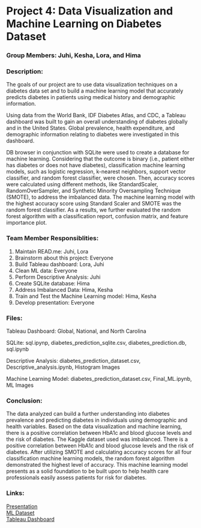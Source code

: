# Project 4: Data Visualization and Machine Learning on Diabetes Dataset

### Group Members: Juhi, Kesha, Lora, and Hima

### Description:
The goals of our project are to use data visualization techniques on a diabetes data set and to build a machine learning model that accurately predicts diabetes in patients using medical history and demographic information.

Using data from the World Bank, IDF Diabetes Atlas, and CDC, a Tableau dashboard was built to gain an overall understanding of diabetes globally and in the United States. Global prevalence, health expenditure, and demographic information relating to diabetes were investigated in this dashboard. 

DB browser in conjunction with SQLite were used to create a database for machine learning. Considering that the outcome is binary (i.e., patient either has diabetes or does not have diabetes), classification machine learning models, such as logistic regression, k-nearest neighbors, support vector classifier, and random forest classifier, were chosen. Then, accuracy scores were calculated using different methods, like StandardScaler, RandomOverSampler, and Synthetic Minority Oversampling Technique (SMOTE), to address the imbalanced data. The machine learning model with the highest accuracy score using Standard Scaler and SMOTE was the random forest classifier. As a results, we further evaluated the random forest algorithm with a classification report, confusion matrix, and feature importance plot.

### Team Member Responsiblities: 
1. Maintain READ.me: Juhi, Lora
2. Brainstorm about this project: Everyone
3. Build Tableau dashboard: Lora, Juhi
4. Clean ML data: Everyone
5. Perform Descriptive Analysis: Juhi
6. Create SQLite database: Hima
7. Address Imbalanced Data: Hima, Kesha
8. Train and Test the Machine Learning model: Hima, Kesha
9. Develop presentation: Everyone

### Files:
Tableau Dashboard: Global, National, and North Carolina

SQLite: sql.ipynp, diabetes_prediction_sqlite.csv, diabetes_prediction.db, sql.ipynb

Descriptive Analysis: diabetes_prediction_dataset.csv, Descriptive_analysis.ipynb, Histogram Images

Machine Learning Model: diabetes_prediction_dataset.csv, Final_ML.ipynb, ML Images

### Conclusion:
The data analyzed can build a further understanding into diabetes prevalence and predicting diabetes in individuals using demographic and health variables. Based on the data visualization and machine learning, there is a positive correlation between HbA1c and blood glucose levels and the risk of diabetes. The Kaggle dataset used was imbalanced. There is a positive correlation between HbA1c and blood glucose levels and the risk of diabetes. After utilizing SMOTE and calculating accuracy scores for all four classification machine learning models, the random forest algorithm demonstrated the highest level of accuracy. This machine learning model presents as a solid foundation to be built upon to help health care professionals easily assess patients for risk for diabetes. 

### Links:
[Presentation](https://docs.google.com/presentation/d/1Fwp0ApqPC1A-W60X4_651ZGxSt-mDuQlyu1uq_cue68/edit?usp=sharing) 
<br> [ML Dataset](https://www.kaggle.com/datasets/iammustafatz/diabetes-prediction-dataset) 
<br>[Tableau Dashboard](https://public.tableau.com/shared/NTWG8GRDJ?:display_count=n&:origin=viz_share_link)
